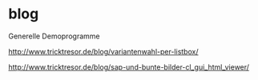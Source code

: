 # blog
Generelle Demoprogramme

http://www.tricktresor.de/blog/variantenwahl-per-listbox/

http://www.tricktresor.de/blog/sap-und-bunte-bilder-cl_gui_html_viewer/
